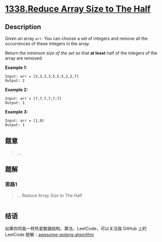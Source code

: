 # [1338.Reduce Array Size to The Half][title]

## Description

Given an array `arr`. You can choose a set of integers and remove all the occurrences of these integers in the array.

Return _the minimum size of the set_ so that **at least** half of the integers of the array are removed.

**Example 1:**

```
Input: arr = [3,3,3,3,5,5,5,2,2,7]
Output: 2
```

**Example 2:**

```
Input: arr = [7,7,7,7,7,7]
Output: 1
```

**Example 3:**

```
Input: arr = [1,9]
Output: 1
```

## 题意
> ...

## 题解

### 思路1
> ...
Reduce Array Size to The Half
```go
```


## 结语

如果你同我一样热爱数据结构、算法、LeetCode，可以关注我 GitHub 上的 LeetCode 题解：[awesome-golang-algorithm][me]

[title]: https://leetcode.com/problems/reduce-array-size-to-the-half/
[me]: https://github.com/Golang-Solutions/awesome-golang-algorithm
